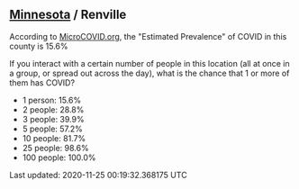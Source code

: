 
## [Minnesota](/united-states/minnesota) / Renville

According to [MicroCOVID.org](http://microcovid.org),
the "Estimated Prevalence" of COVID in this county is 15.6%

If you interact with a certain number of people in this location
(all at once in a group, or spread out across the day), what is the chance that
1 or more of them has COVID?

- 1 person: 15.6%
- 2 people: 28.8%
- 3 people: 39.9%
- 5 people: 57.2%
- 10 people: 81.7%
- 25 people: 98.6%
- 100 people: 100.0%

Last updated: 2020-11-25 00:19:32.368175 UTC
